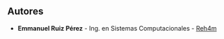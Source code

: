 ## Autores

* **Emmanuel Ruiz Pérez** - Ing. en Sistemas Computacionales - [Reh4m](https://github.com/Reh4m)
